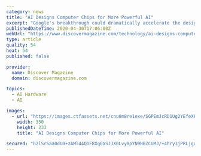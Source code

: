 ```yaml
---
category: news
title: "AI Designs Computer Chips for More Powerful AI"
excerpt: "Google's breakthrough could dramatically accelerate the design cycle for intelligent machines."
publishedDateTime: 2020-04-30T17:06:00Z
webUrl: "https://www.discovermagazine.com/technology/ai-designs-computer-chips-for-more-powerful-ai"
type: article
quality: 54
heat: 54
published: false

provider:
  name: Discover Magazine
  domain: discovermagazine.com

topics:
  - AI Hardware
  - AI

images:
  - url: "https://images.ctfassets.net/cnu0m8re1exe/SGPEmJcRD1Ug2YEfeXFju/043373b6137d7d7a4039f7daa6c1c8c5/shutterstock_76171975.jpg?w=350&h=233&fit=fill"
    width: 350
    height: 233
    title: "AI Designs Computer Chips for More Powerful AI"

secured: "h2lSrSaaOdU0+zAMl44Q1F8Xq0aSJJX0LvyXpYN9NBZCUMJ/+4hry3jPRLjguK6B4l4vqkbigYzxQzFtxNBJYCAGUA7SBO8eieQ++46249uE3FQHEaTI8MNmHpLz7ysruagB0Mn59a1Ue0rkbAZRpEaS/J6P93uWoAagH2hxQevTCc+v7hAjUfhoF7zPQO2PqK7zWnZEgb2c+on2YBM5BwgstS3r2+I74qii3ZVmRlcndZUDXnKVxoQxVN63uWy0wL2sGlkYZGfEvGRNhJKeFvQ9t6ylsN6yjS1jLeTNEarQckxDkMXB9fqxyk4pW2eX;w71naxCpSTiA+Nj+MSn+ZA=="
---
```


